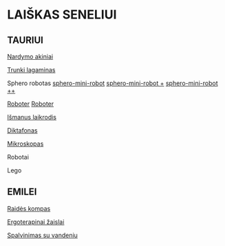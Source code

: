 # LAIŠKAS SENELIUI

## TAURIUI

[Nardymo akiniai](http://www.weeride.lt/Vaikiski-nardymo-akiniai-Babiators/Vaikiski-nardymo-akiniai-Babiators-melyni)

[Trunki lagaminas](http://www.weeride.lt/Vaikiski-lagaminai-Trunki/Vaikiskas-lagaminas-Trunki-Pedro-Pirat)

Sphero robotas [sphero-mini-robot](http://www.skytech.lt/m001grw-sphero-mini-robot-green-green-white-plastic-p-374136.html)
[sphero-mini-robot +](http://www.skytech.lt/1b01rw1-robotollie-white-sphero-p-318855.html)
[sphero-mini-robot ++](http://www.skytech.lt/1b01bfc-sphero-darkside-appenabled-robot-bluetooth-black-ios-android-windows-pol-p-318856.html)

[Roboter](https://www.amazon.de/Boxer-Spielspa%C3%9F-spielbereit-Charakter-App-Unterst%C3%BCtzung/dp/B07BMB2QP3)
[Roboter](https://pigu.lt/lt/vaikams-ir-kudikiams/zaislai-ir-zaidimai-vaikams/zaislai-berniukams/interaktyvus-robotas-boxer-60453986046962?id=24351790)

[Išmanus laikrodis](http://gudrutis.lt/parduotuve/gps-laikrodziai/gudrutis-r10-kamufliazinis/)

[Diktafonas](http://www.skytech.lt/v405291be000-olympus-digital-voice-recorder-vn540pc-segment-display-139-wma-blac-p-406516.html)

[Mikroskopas](http://www.skytech.lt/2034-junior-combo-set-microscope-p-333763.html)


Robotai

Lego

## EMILEI

[Raidės kompas](https://pigu.lt/lt/kudikiams-ir-vaikams/zaislai/zaislai-kudikiams/plansetinis-kompiuteris-vaikams-fisher-price-dlm40-lietuviu?id=7048641)

[Ergoterapinai žaislai](https://pigu.lt/lt/kudikiams-ir-vaikams/zaislai/zaislai-kudikiams/lavinamasis-ergoterapinis-zaislas?id=6617706)

[Spalvinimas su vandeniu](https://www.amazon.de/BBLIKE-Malbücher-Zauberstift-Wiederverwendbare-Geburtstagsgeschenke/dp/B07FLQBGCN)
